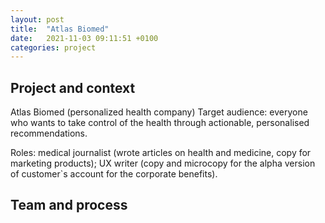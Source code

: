 ```yaml
---
layout: post
title:  "Atlas Biomed"
date:   2021-11-03 09:11:51 +0100
categories: project
---
```

## Project and context

Atlas Biomed (personalized health company)
Target audience: everyone who wants to take control of the health through actionable, personalised recommendations.

Roles: medical journalist (wrote articles on health and medicine, copy for marketing products); UX writer (copy and microcopy for the alpha version of customer`s account for the corporate benefits). 

## Team and process